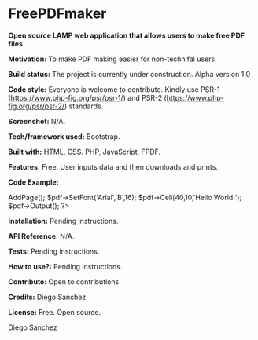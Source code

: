 # FreePDFmaker
<strong>Open source LAMP web application that allows users to make free PDF files.</strong>

<strong>Motivation:</strong>
To make PDF making easier for non-technifal users. 

<strong>Build status:</strong>
The project is currently under construction. Alpha version 1.0  

<strong>Code style:</strong>
Everyone is welcome to contribute. Kindly use PSR-1 (https://www.php-fig.org/psr/psr-1/) and PSR-2 (https://www.php-fig.org/psr/psr-2/)  standards.

<strong>Screenshot:</strong>
N/A.

<strong>Tech/framework used:</strong>
Bootstrap.

<strong>Built with:</strong>
HTML, CSS. PHP, JavaScript, FPDF.

<strong>Features:</strong>
Free. User inputs data and then downloads and prints. 

<strong>Code Example:</strong>
<?php
require('fpdf.php');
$pdf = new FPDF();
$pdf->AddPage();
$pdf->SetFont('Arial','B',16);
$pdf->Cell(40,10,'Hello World!');
$pdf->Output();
?>

<strong>Installation:</strong>
Pending instructions.

<strong>API Reference:</strong>
N/A.

<strong>Tests:</strong>
Pending instructions.

<strong>How to use?:</strong>
Pending instructions.

<strong>Contribute:</strong>
Open to contributions. 

<strong>Credits:</strong>
Diego Sanchez

<strong>License:</strong>
Free. Open source.

Diego Sanchez   
